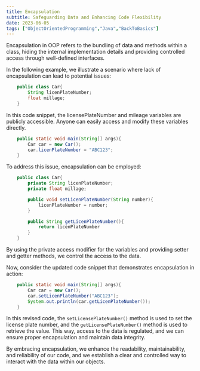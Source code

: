 ```yaml
---
title: Encapsulation
subtitle: Safeguarding Data and Enhancing Code Flexibility
date: 2023-06-05
tags: ["ObjectOrientedProgramming","Java","BackToBasics"]
---
```


Encapsulation in OOP refers to the bundling of data and methods within a class, hiding the internal implementation details and providing controlled access through well-defined interfaces.

<!--more-->

In the following example, we illustrate a scenario where lack of encapsulation can lead to potential issues:

```java
    public class Car{
        String licenPlateNumber;
        float millage;
    }
```

In this code snippet, the licensePlateNumber and mileage variables are publicly accessible. Anyone can easily access and modify these variables directly.


```java
    public static void main(String[] args){
        Car car = new Car();
        car.licenPlateNumber = "ABC123";
    }

```

To address this issue, encapsulation can be employed:

```java
    public class Car{
        private String licenPlateNumber;
        private float millage;

        public void setLicenPlateNumber(String number){
            licenPlateNumber = number;
        }

        public String getLicenPlateNumber(){
            return licenPlateNumber
        }
    }
```

By using the private access modifier for the variables and providing setter and getter methods, we control the access to the data.

Now, consider the updated code snippet that demonstrates encapsulation in action: 

```java
    public static void main(String[] args){
        Car car = new Car();
        car.setLicenPlateNumber("ABC123");
        System.out.println(car.getLicenPlateNumber());
    }
```

In this revised code, the `setLicensePlateNumber()` method is used to set the license plate number, and the `getLicensePlateNumber()` method is used to retrieve the value. This way, access to the data is regulated, and we can ensure proper encapsulation and maintain data integrity.

By embracing encapsulation, we enhance the readability, maintainability, and reliability of our code, and we establish a clear and controlled way to interact with the data within our objects.